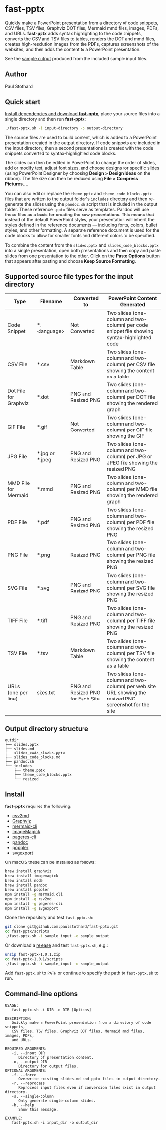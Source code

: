 # fast-pptx

Quickly make a PowerPoint presentation from a directory of code snippets, CSV files, TSV files, Graphviz DOT files, Mermaid mmd files, images, PDFs, and URLs. **fast-pptx** adds syntax highlighting to the code snippets, converts the CSV and TSV files to tables, renders the DOT and mmd files, creates high-resolution images from the PDFs, captures screenshots of the websites, and then adds the content to a PowerPoint presentation.

See the [sample output](includes/README_sample_output.md) produced from the included sample input files.

## Author

Paul Stothard

## Quick start

[Install dependencies and download **fast-pptx**](#install), place your source files into a single directory and then run **fast-pptx**:

```bash
./fast-pptx.sh -i input-directory -o output-directory
```

The source files are used to build content, which is added to a PowerPoint presentation created in the output directory. If code snippets are included in the input directory, then a second presentations is created with the code snippets converted to syntax-highlighted code blocks.

The slides can then be edited in PowerPoint to change the order of slides, add or modify text, adjust font sizes, and choose designs for specific slides (using PowerPoint Designer by choosing **Design > Design Ideas** on the ribbon). The file size can then be reduced using **File > Compress Pictures...**.

You can also edit or replace the `theme.pptx` and `theme_code_blocks.pptx` files that are written to the output folder's `includes` directory and then re-generate the slides using the `pandoc.sh` script that is included in the output folder. These reference `.pptx` files serve as templates. Pandoc will use these files as a basis for creating the new presentations. This means that instead of the default PowerPoint styles, your presentation will inherit the styles defined in the reference documents — including fonts, colors, bullet styles, and other formatting. A separate reference document is used for the code blocks to allow for smaller fonts and different colors to be specified.

To combine the content from the `slides.pptx` and `slides_code_blocks.pptx` into a single presentation, open both presentations and then copy and paste slides from one presentation to the other. Click on the **Paste Options** button that appears after pasting and choose **Keep Source Formatting**.

## Supported source file types for the input directory

| Type                  | Filename          | Converted to                      | PowerPoint Content Generated                                                                            |
|-----------------------|-------------------|-----------------------------------|---------------------------------------------------------------------------------------------------------|
| Code Snippet          | \*.\<language\>   | Not Converted                     | Two slides (one-column and two-column) per code snippet file showing syntax-highlighted code            |
| CSV File              | \*.csv            | Markdown Table                    | Two slides (one-column and two-column) per CSV file showing the content as a table                      |
| Dot File for Graphviz | \*.dot            | PNG and Resized PNG               | Two slides (one-column and two-column) per DOT file showing the rendered graph                          |
| GIF File              | \*.gif            | Not Converted                     | Two slides (one-column and two-column) per GIF file showing the GIF                                     |
| JPG File              | \*.jpg or \*.jpeg | PNG and Resized PNG               | Two slides (one-column and two-column) per JPG or JPEG file showing the resized PNG                     |
| MMD File for Mermaid  | \*.mmd            | PNG and Resized PNG               | Two slides (one-column and two-column) per MMD file showing the rendered graph                          |
| PDF File              | \*.pdf            | PNG and Resized PNG               | Two slides (one-column and two-column) per PDF file showing the resized PNG                             |
| PNG File              | \*.png            | Resized PNG                       | Two slides (one-column and two-column) per PNG file showing the resized PNG                             |
| SVG File              | \*.svg            | PNG and Resized PNG               | Two slides (one-column and two-column) per SVG file showing the resized PNG                             |
| TIFF File             | \*.tiff           | PNG and Resized PNG               | Two slides (one-column and two-column) per TIFF file showing the resized PNG                            |
| TSV File              | \*.tsv            | Markdown Table                    | Two slides (one-column and two-column) per TSV file showing the content as a table                      |
| URLs (one per line)   | sites.txt         | PNG and Resized PNG for Each Site | Two slides (one-column and two-column) per web site URL showing the resized PNG screenshot for the site |

## Output directory structure

```text
outdir
├── slides.pptx
├── slides.md
├── slides_code_blocks.pptx
├── slides_code_blocks.md
├── pandoc.sh
└── includes
    ├── theme.pptx
    ├── theme_code_blocks.pptx
    └── resized
```

## Install

**fast-pptx** requires the following:

* [csv2md](https://github.com/pstaender/csv2md)
* [Graphviz](https://graphviz.org)
* [mermaid-cli](https://github.com/mermaid-js/mermaid-cli)
* [ImageMagick](https://imagemagick.org)
* [pageres-cli](https://github.com/sindresorhus/pageres-cli)
* [pandoc](https://pandoc.org)
* [poppler](https://poppler.freedesktop.org)
* [svgexport](https://github.com/shakiba/svgexport)

On macOS these can be installed as follows:

```bash
brew install graphviz
brew install imagemagick
brew install node
brew install pandoc
brew install poppler
npm install -g mermaid.cli
npm install -g csv2md
npm install -g pageres-cli
npm install -g svgexport
```

Clone the repository and test `fast-pptx.sh`:

```bash
git clone git@github.com:paulstothard/fast-pptx.git
cd fast-pptx/scripts
./fast-pptx.sh -i sample_input -o sample_output
```

Or download a [release](https://github.com/paulstothard/fast-pptx/releases/) and test `fast-pptx.sh`, e.g.:

```bash
unzip fast-pptx-1.0.1.zip
cd fast-pptx-1.0.1/scripts
./fast-pptx.sh -i sample_input -o sample_output
```

Add `fast-pptx.sh` to `PATH` or continue to specify the path to `fast-pptx.sh` to run.

## Command-line options

```text
USAGE:
   fast-pptx.sh -i DIR -o DIR [Options]

DESCRIPTION:
   Quickly make a PowerPoint presentation from a directory of code snippets, 
   CSV files, TSV files, Graphviz DOT files, Mermaid mmd files, images, PDFs, 
   and URLs.

REQUIRED ARGUMENTS:
   -i, --input DIR
      Directory of presentation content.
   -o, --output DIR
      Directory for output files.
OPTIONAL ARGUMENTS:
   -f, --force
      Overwrite existing slides.md and pptx files in output directory.
   -r, --reprocess
      Reprocess input files even if conversion files exist in output directory.
   -s, --single-column
      Only generate single-column slides.
   -h, --help
      Show this message.

EXAMPLE:
   fast-pptx.sh -i input_dir -o output_dir
```
